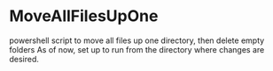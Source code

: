 # MoveAllFilesUpOne
powershell script to move all files up one directory, then delete empty folders
As of now, set up to run from the directory where changes are desired.
